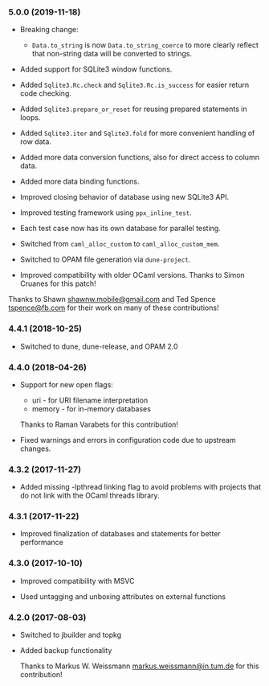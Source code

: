### 5.0.0 (2019-11-18)

  * Breaking change:

      * `Data.to_string` is now `Data.to_string_coerce` to more clearly reflect
        that non-string data will be converted to strings.

  * Added support for SQLite3 window functions.

  * Added `Sqlite3.Rc.check` and `Sqlite3.Rc.is_success` for easier return
    code checking.

  * Added `Sqlite3.prepare_or_reset` for reusing prepared statements in loops.

  * Added `Sqlite3.iter` and `Sqlite3.fold` for more convenient handling of
    row data.

  * Added more data conversion functions, also for direct access to column data.

  * Added more data binding functions.

  * Improved closing behavior of database using new SQLite3 API.

  * Improved testing framework using `ppx_inline_test`.

  * Each test case now has its own database for parallel testing.

  * Switched from `caml_alloc_custom` to `caml_alloc_custom_mem`.

  * Switched to OPAM file generation via `dune-project`.

  * Improved compatibility with older OCaml versions.  Thanks to Simon Cruanes
    for this patch!

  Thanks to Shawn <shawnw.mobile@gmail.com> and Ted Spence <tspence@fb.com>
  for their work on many of these contributions!


### 4.4.1 (2018-10-25)

  * Switched to dune, dune-release, and OPAM 2.0


### 4.4.0 (2018-04-26)

  * Support for new open flags:

      * uri - for URI filename interpretation
      * memory - for in-memory databases

    Thanks to Raman Varabets for this contribution!

  * Fixed warnings and errors in configuration code due to upstream changes.

### 4.3.2 (2017-11-27)

  * Added missing -lpthread linking flag to avoid problems with projects
    that do not link with the OCaml threads library.


### 4.3.1 (2017-11-22)

  * Improved finalization of databases and statements for better performance


### 4.3.0 (2017-10-10)

  * Improved compatibility with MSVC

  * Used untagging and unboxing attributes on external functions


### 4.2.0 (2017-08-03)

  * Switched to jbuilder and topkg

  * Added backup functionality

    Thanks to Markus W. Weissmann <markus.weissmann@in.tum.de> for this
    contribution!

